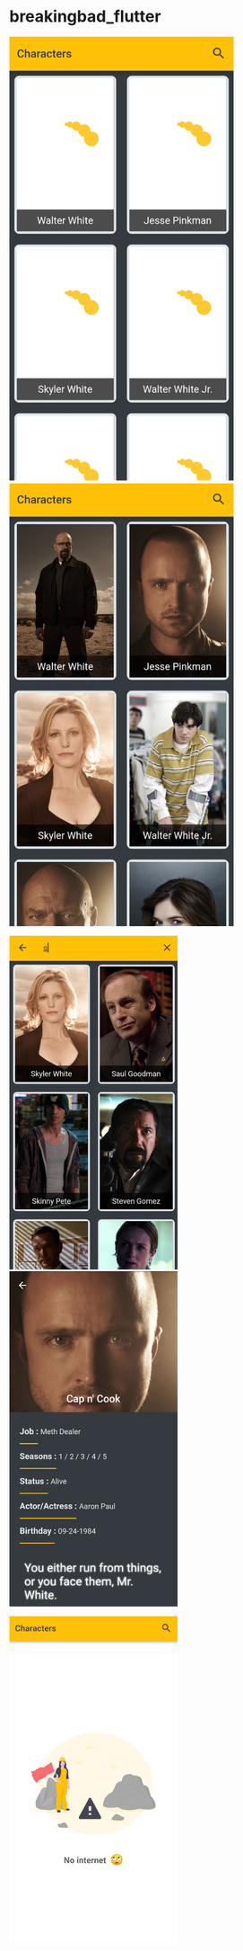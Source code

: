 # breakingbad_flutter

<img src="screenshots/first.jpg" width = "400"> <img src="screenshots/second.jpg" width = "400"> 

<img src="screenshots/third.jpg" width = "300"> <img src="screenshots/fourth.jpg" width = "300"> 

<img src="screenshots/fifth.jpg" width = "300"> 
